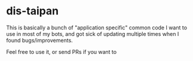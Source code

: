 # dis-taipan

This is basically a bunch of "application specific" common code I want to use in most of my bots, and got sick of updating multiple times when I found bugs/improvements.

Feel free to use it, or send PRs if you want to
